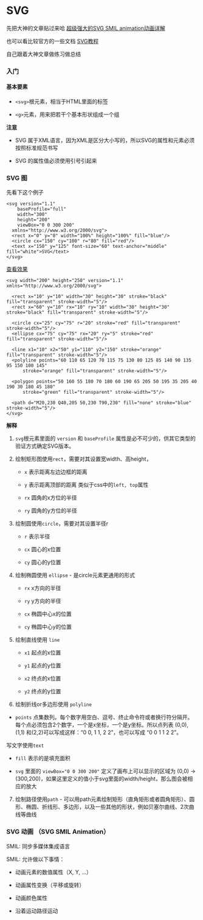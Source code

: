 # SVG 

先把大神的文章贴过来哈 [超级强大的SVG SMIL animation动画详解](http://www.zhangxinxu.com/wordpress/2014/08/so-powerful-svg-smil-animation/)

也可以看比较官方的一些文档 [SVG教程](https://developer.mozilla.org/zh-CN/docs/Web/SVG/Tutorial)

自己跟着大神文章做练习做总结

### 入门

#### 基本要素

- `<svg>`根元素，相当于HTML里面的标签

- `<g>`元素，用来把若干个基本形状组成一个组

**注意**	

- SVG 属于XML语言，因为XML是区分大小写的，所以SVG的属性和元素必须按照标准规范书写

- SVG 的属性值必须使用引号引起来


### SVG 图

先看下这个例子

```
<svg version="1.1" 
	baseProfile="full" 
	width="300" 
	height="200"
	viewBox="0 0 300 200"
  xmlns="http://www.w3.org/2000/svg">
  <rect x="0" y="0" width="100%" height="100%" fill="blue"/>
  <circle cx="150" cy="100" r="80" fill="red"/>
  <text x="150" y="125" font-size="60" text-anchor="middle" fill="white">SVG</text>
</svg>
```

[查看效果](https://github.com/milixie/svg/blob/master/image/1.jpeg)

```
<svg width="200" height="250" version="1.1" xmlns="http://www.w3.org/2000/svg">

  <rect x="10" y="10" width="30" height="30" stroke="black" fill="transparent" stroke-width="5"/>
  <rect x="60" y="10" rx="10" ry="10" width="30" height="30" stroke="black" fill="transparent" stroke-width="5"/>

  <circle cx="25" cy="75" r="20" stroke="red" fill="transparent" stroke-width="5"/>
  <ellipse cx="75" cy="75" rx="20" ry="5" stroke="red" fill="transparent" stroke-width="5"/>

  <line x1="10" x2="50" y1="110" y2="150" stroke="orange" fill="transparent" stroke-width="5"/>
  <polyline points="60 110 65 120 70 115 75 130 80 125 85 140 90 135 95 150 100 145"
      stroke="orange" fill="transparent" stroke-width="5"/>

  <polygon points="50 160 55 180 70 180 60 190 65 205 50 195 35 205 40 190 30 180 45 180"
      stroke="green" fill="transparent" stroke-width="5"/>

  <path d="M20,230 Q40,205 50,230 T90,230" fill="none" stroke="blue" stroke-width="5"/>
</svg>
```

**解释**

1. `svg`根元素里面的 `version` 和 `baseProfile` 属性是必不可少的，供其它类型的验证方式确定SVG版本。

2. 绘制矩形图使用`rect`，需要对其设置宽width、高height，

	- `x` 表示距离左边边框的距离

	- `y` 表示距离顶部的距离 类似于css中的`left, top`属性

	- `rx` 圆角的x方位的半径

	- `ry` 圆角的y方位的半径


3. 绘制圆使用`circle`，需要对其设置半径r

	- `r` 表示半径

	- `cx` 圆心的x位置

	- `cy` 圆心的y位置

4. 绘制椭圆使用 `ellipse` -  是circle元素更通用的形式

	- `rx` x方向的半径

	- `ry` y方向的半径

	- `cx` 椭圆中心x的位置

	- `cy` 椭圆中心y的位置

5. 绘制直线使用 `line`

	- `x1` 起点的x位置

	- `y1` 起点的y位置

	- `x2` 终点的x位置

	- `y2` 终点的y位置

6. 绘制折线or多边形使用 `polyline`

- `points` 点集数列。每个数字用空白、逗号、终止命令符或者换行符分隔开。每个点必须包含2个数字，一个是x坐标，一个是y坐标。所以点列表 (0,0), (1,1) 和(2,2)可以写成这样：“0 0, 1 1, 2 2”，也可以写成 “0 0 1 1 2 2”。

写文字使用`text`

- `fill` 表示的是填充面积

- `svg` 里面的 `viewBox="0 0 300 200"` 定义了画布上可以显示的区域为 (0,0) -> (300,200)，如果这里定义的值小于svg里面的width/height，那么图会被相应的放大


7. 绘制路径使用`path` - 可以用path元素绘制矩形（直角矩形或者圆角矩形）、圆形、椭圆、折线形、多边形，以及一些其他的形状，例如贝塞尔曲线、2次曲线等曲线


### SVG 动画 （SVG SMIL Animation）


SMIL: 同步多媒体集成语言

SMIL: 允许做以下事情：

- 动画元素的数值属性（X, Y, …）

- 动画属性变换（平移或旋转）

- 动画颜色属性

- 沿着运动路径运动
































